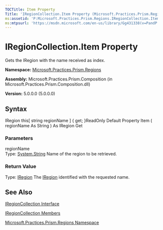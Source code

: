 ```yaml
---
TOCTitle: Item Property
Title: 'IRegionCollection.Item Property (Microsoft.Practices.Prism.Regions)'
ms:assetid: 'P:Microsoft.Practices.Prism.Regions.IRegionCollection.Item(System.String)'
ms:mtpsurl: 'https://msdn.microsoft.com/en-us/library/Gg431338(v=PandP.50)'
---
```



# IRegionCollection.Item Property

Gets the IRegion with the name received as index.

**Namespace:** [Microsoft.Practices.Prism.Regions](https://msdn.microsoft.com/library/microsoft.practices.prism.regions)
**Assembly:** Microsoft.Practices.Prism.Composition (in Microsoft.Practices.Prism.Composition.dll)

**Version:** 5.0.0.0 (5.0.0.0)

## Syntax

IRegion this[ string regionName \] { get; }ReadOnly Default Property Item ( regionName As String ) As IRegion Get

### Parameters

regionName  
Type: [System.String](http://msdn.microsoft.com/en-us/library/s1wwdcbf)
Name of the region to be retrieved.

### Return Value

Type: [IRegion](https://msdn.microsoft.com/library/microsoft.practices.prism.regions.iregion)
The [IRegion](https://msdn.microsoft.com/library/microsoft.practices.prism.regions.iregion) identified with the requested name.

## See Also

[IRegionCollection Interface](https://msdn.microsoft.com/library/microsoft.practices.prism.regions.iregioncollection)

[IRegionCollection Members](https://msdn.microsoft.com/allmembers.t:microsoft.practices.prism.regions.iregioncollection)

[Microsoft.Practices.Prism.Regions Namespace](https://msdn.microsoft.com/library/microsoft.practices.prism.regions)
